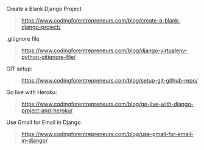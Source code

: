 Create a Blank Django Project

> https://www.codingforentrepreneurs.com/blog/create-a-blank-django-project/

.gitignore file

>  https://www.codingforentrepreneurs.com/blog/django-virtualenv-python-gitignore-file/

GIT setup:

> https://www.codingforentrepreneurs.com/blog/setup-git-github-repo/

Go live with Heroku:

> https://www.codingforentrepreneurs.com/blog/go-live-with-django-project-and-heroku/

Use Gmail for Email in Django

> https://www.codingforentrepreneurs.com/blog/use-gmail-for-email-in-django/
